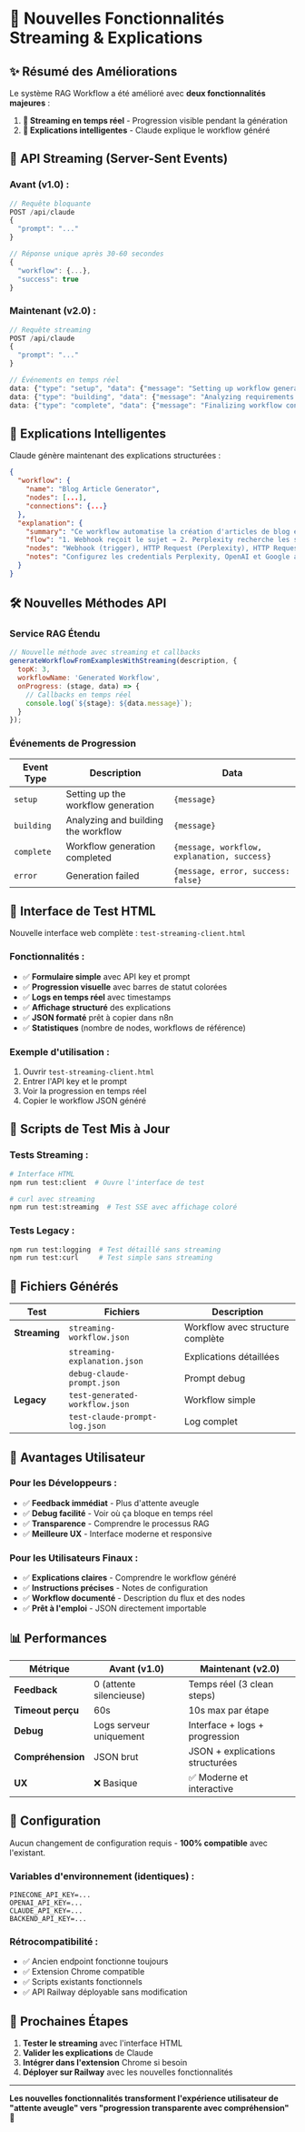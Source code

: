 # 🌊 Nouvelles Fonctionnalités Streaming & Explications

## ✨ Résumé des Améliorations

Le système RAG Workflow a été amélioré avec **deux fonctionnalités majeures** :

1. **🌊 Streaming en temps réel** - Progression visible pendant la génération
2. **📖 Explications intelligentes** - Claude explique le workflow généré

## 🔄 API Streaming (Server-Sent Events)

### Avant (v1.0) :
```javascript
// Requête bloquante
POST /api/claude
{
  "prompt": "..."
}

// Réponse unique après 30-60 secondes
{
  "workflow": {...},
  "success": true
}
```

### Maintenant (v2.0) :
```javascript
// Requête streaming
POST /api/claude
{
  "prompt": "..."
}

// Événements en temps réel  
data: {"type": "setup", "data": {"message": "Setting up workflow generation..."}}
data: {"type": "building", "data": {"message": "Analyzing requirements and building workflow..."}}
data: {"type": "complete", "data": {"message": "Finalizing workflow configuration...", "workflow": {...}, "explanation": {...}, "success": true}}
```

## 📖 Explications Intelligentes

Claude génère maintenant des explications structurées :

```json
{
  "workflow": {
    "name": "Blog Article Generator",
    "nodes": [...],
    "connections": {...}
  },
  "explanation": {
    "summary": "Ce workflow automatise la création d'articles de blog en utilisant Perplexity pour la recherche, GPT-4 pour la rédaction, et Google Docs pour la publication.",
    "flow": "1. Webhook reçoit le sujet → 2. Perplexity recherche les sources → 3. GPT-4 génère l'article → 4. Google Docs créé → 5. Email envoyé",
    "nodes": "Webhook (trigger), HTTP Request (Perplexity), HTTP Request (GPT-4), Google Docs (création), Gmail (notification)",
    "notes": "Configurez les credentials Perplexity, OpenAI et Google avant utilisation. Le webhook attend un champ 'subject'."
  }
}
```

## 🛠️ Nouvelles Méthodes API

### Service RAG Étendu

```javascript
// Nouvelle méthode avec streaming et callbacks
generateWorkflowFromExamplesWithStreaming(description, {
  topK: 3,
  workflowName: 'Generated Workflow',
  onProgress: (stage, data) => {
    // Callbacks en temps réel
    console.log(`${stage}: ${data.message}`);
  }
});
```

### Événements de Progression

| Event Type | Description | Data |
|------------|-------------|------|
| `setup` | Setting up the workflow generation | `{message}` |
| `building` | Analyzing and building the workflow | `{message}` |
| `complete` | Workflow generation completed | `{message, workflow, explanation, success}` |
| `error` | Generation failed | `{message, error, success: false}` |

## 🎨 Interface de Test HTML

Nouvelle interface web complète : `test-streaming-client.html`

### Fonctionnalités :
- ✅ **Formulaire simple** avec API key et prompt
- ✅ **Progression visuelle** avec barres de statut colorées
- ✅ **Logs en temps réel** avec timestamps
- ✅ **Affichage structuré** des explications
- ✅ **JSON formaté** prêt à copier dans n8n
- ✅ **Statistiques** (nombre de nodes, workflows de référence)

### Exemple d'utilisation :
1. Ouvrir `test-streaming-client.html`
2. Entrer l'API key et le prompt
3. Voir la progression en temps réel
4. Copier le workflow JSON généré

## 🧪 Scripts de Test Mis à Jour

### Tests Streaming :
```bash
# Interface HTML
npm run test:client  # Ouvre l'interface de test

# curl avec streaming
npm run test:streaming  # Test SSE avec affichage coloré
```

### Tests Legacy :
```bash
npm run test:logging  # Test détaillé sans streaming
npm run test:curl     # Test simple sans streaming
```

## 📁 Fichiers Générés

| Test | Fichiers | Description |
|------|----------|-------------|
| **Streaming** | `streaming-workflow.json` | Workflow avec structure complète |
| | `streaming-explanation.json` | Explications détaillées |
| | `debug-claude-prompt.json` | Prompt debug |
| **Legacy** | `test-generated-workflow.json` | Workflow simple |
| | `test-claude-prompt-log.json` | Log complet |

## 🚀 Avantages Utilisateur

### Pour les Développeurs :
- ✅ **Feedback immédiat** - Plus d'attente aveugle
- ✅ **Debug facilité** - Voir où ça bloque en temps réel  
- ✅ **Transparence** - Comprendre le processus RAG
- ✅ **Meilleure UX** - Interface moderne et responsive

### Pour les Utilisateurs Finaux :
- ✅ **Explications claires** - Comprendre le workflow généré
- ✅ **Instructions précises** - Notes de configuration  
- ✅ **Workflow documenté** - Description du flux et des nodes
- ✅ **Prêt à l'emploi** - JSON directement importable

## 📊 Performances

| Métrique | Avant (v1.0) | Maintenant (v2.0) |
|----------|---------------|-------------------|
| **Feedback** | 0 (attente silencieuse) | Temps réel (3 clean steps) |
| **Timeout perçu** | 60s | 10s max par étape |
| **Debug** | Logs serveur uniquement | Interface + logs + progression |
| **Compréhension** | JSON brut | JSON + explications structurées |
| **UX** | ❌ Basique | ✅ Moderne et interactive |

## 🔧 Configuration

Aucun changement de configuration requis - **100% compatible** avec l'existant.

### Variables d'environnement (identiques) :
```env
PINECONE_API_KEY=...
OPENAI_API_KEY=...  
CLAUDE_API_KEY=...
BACKEND_API_KEY=...
```

### Rétrocompatibilité :
- ✅ Ancien endpoint fonctionne toujours
- ✅ Extension Chrome compatible  
- ✅ Scripts existants fonctionnels
- ✅ API Railway déployable sans modification

## 🎯 Prochaines Étapes

1. **Tester le streaming** avec l'interface HTML
2. **Valider les explications** de Claude
3. **Intégrer dans l'extension** Chrome si besoin
4. **Déployer sur Railway** avec les nouvelles fonctionnalités

---

**Les nouvelles fonctionnalités transforment l'expérience utilisateur de "attente aveugle" vers "progression transparente avec compréhension"** 🎉 